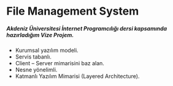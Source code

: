 # File Management System

##### **Akdeniz Üniversitesi** _İnternet Programcılığı_ dersi kapsamında hazırladığım Vize Projem.

- Kurumsal yazılım modeli.
- Servis tabanlı.
- Client – Server mimarisini baz alan.
- Nesne yönelimli.
- Katmanlı Yazılım Mimarisi (Layered Architecture).
